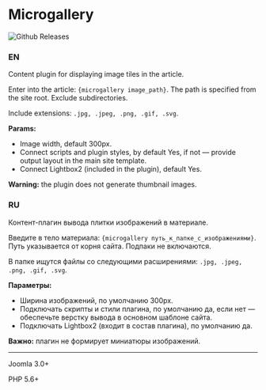 # Microgallery

![Github Releases](https://img.shields.io/github/downloads/AlekVolsk/plg_content_microgallery/latest/total.svg)

### EN

Content plugin for displaying image tiles in the article.

Enter into the article: `{microgallery image_path}`. The path is specified from the site root. Exclude subdirectories.

Include extensions: `.jpg, .jpeg, .png, .gif, .svg`.

**Params:**

* Image width, default 300px.
* Connect scripts and plugin styles, by default Yes, if not — provide output layout in the main site template.
* Connect Lightbox2 (included in the plugin), default Yes.

**Warning:** the plugin does not generate thumbnail images.

### RU

Контент-плагин вывода плитки изображений в материале.

Введите в тело материала: `{microgallery путь_к_папке_с_изображениями}`. Путь указывается от корня сайта. Подпаки не включаются.

В папке ищутся файлы со следующими расширениями: `.jpg, .jpeg, .png, .gif, .svg`.

**Параметры:**

* Ширина изображений, по умолчанию 300px.
* Подключать скрипты и стили плагина, по умолчанию да, если нет — обеспечьте верстку вывода в основном шаблоне сайта.
* Подключать Lightbox2 (входит в состав плагина), по умолчанию да.

**Важно:** плагин не формирует миниатюры изображений.

---

Joomla 3.0+

PHP 5.6+
